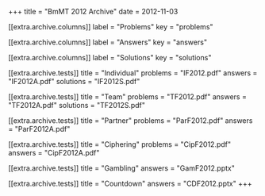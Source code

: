 +++
title = "BmMT 2012 Archive"
date = 2012-11-03

[[extra.archive.columns]]
label = "Problems"
key = "problems"

[[extra.archive.columns]]
label = "Answers"
key = "answers"

[[extra.archive.columns]]
label = "Solutions"
key = "solutions"

[[extra.archive.tests]]
title = "Individual"
problems = "IF2012.pdf"
answers = "IF2012A.pdf"
solutions = "IF2012S.pdf"

[[extra.archive.tests]]
title = "Team"
problems = "TF2012.pdf"
answers = "TF2012A.pdf"
solutions = "TF2012S.pdf"

[[extra.archive.tests]]
title = "Partner"
problems = "ParF2012.pdf"
answers = "ParF2012A.pdf"

[[extra.archive.tests]]
title = "Ciphering"
problems = "CipF2012.pdf"
answers = "CipF2012A.pdf"

[[extra.archive.tests]]
title = "Gambling"
answers = "GamF2012.pptx"

[[extra.archive.tests]]
title = "Countdown"
answers = "CDF2012.pptx"
+++
